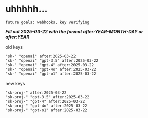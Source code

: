 # uhhhhh...

`future goals: webhooks, key verifying`



***Fill out 2025-03-22 with the format after:YEAR-MONTH-DAY or after:YEAR***

old keys
```
"sk-" "openai" after:2025-03-22
"sk-" "openai" "gpt-3.5" after:2025-03-22
"sk-" "openai" "gpt-4" after:2025-03-22
"sk-" "openai" "gpt-4o" after:2025-03-22
"sk-" "openai" "gpt-o1" after:2025-03-22
```

new keys
```
"sk-proj-" after:2025-03-22
"sk-proj-" "gpt-3.5" after:2025-03-22
"sk-proj-" "gpt-4" after:2025-03-22
"sk-proj-" "gpt-4o" after:2025-03-22
"sk-proj-" "gpt-o1" after:2025-03-22
```
